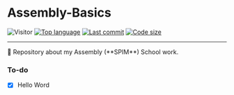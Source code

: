 # Assembly-Basics
![Visitor](https://visitor-badge.laobi.icu/badge?page_id=PineAppleGrits.Assembly-Basics) [![Top language](https://img.shields.io/github/languages/top/PineAppleGrits/Assembly-Basics)](https://github.com/PineAppleGrits/Assembly-Basics) [![Last commit](https://img.shields.io/github/last-commit/PineAppleGrits/Assembly-Basics)](https://github.com/PineAppleGrits/Assembly-Basics) [![Code size](https://img.shields.io/github/languages/code-size/PineAppleGrits/Assembly-Basics)](https://github.com/PineAppleGrits/Assembly-Basics)
<hr>
🚀 Repository about my Assembly (**SPIM**) School work.

### To-do

 - [x] Hello Word

